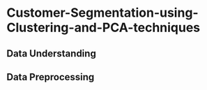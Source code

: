 # Customer-Segmentation-using-Clustering-and-PCA-techniques


## Data Understanding 

## Data Preprocessing


